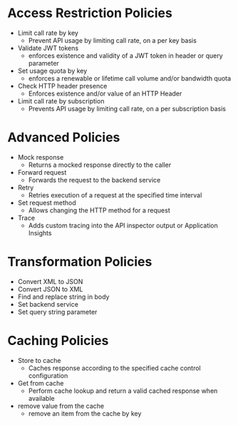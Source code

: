 # Access Restriction Policies

* Limit call rate by key
  * Prevent API usage by limiting call rate, on a per key basis
* Validate JWT tokens
  * enforces existence and validity of a JWT token in header or query parameter
* Set usage quota by key
  * enforces a renewable or lifetime call volume and/or bandwidth quota
* Check HTTP header presence
  * Enforces existence and/or value of an HTTP Header
* Limit call rate by subscription
  * Prevents API usage by limiting call rate, on a per subscription basis

# Advanced Policies

* Mock response
  * Returns a mocked response directly to the caller
* Forward request
  * Forwards the request to the backend service
* Retry
  * Retries execution of a request at the specified time interval
* Set request method
  * Allows changing the HTTP method for a request
* Trace
  * Adds custom tracing into the API inspector output or Application Insights

# Transformation Policies

* Convert XML to JSON
* Convert JSON to XML
* Find and replace string in body
* Set backend service
* Set query string parameter

# Caching Policies

* Store to cache
  * Caches response according to the specified cache control configuration
* Get from cache
  * Perform cache lookup and return a valid cached response when available
* remove value from the cache
  * remove an item from the cache by key

